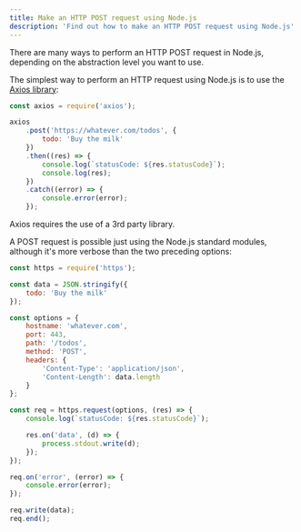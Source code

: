 ```yaml
---
title: Make an HTTP POST request using Node.js
description: 'Find out how to make an HTTP POST request using Node.js'
---
```


There are many ways to perform an HTTP POST request in Node.js, depending on the abstraction level you want to use.

The simplest way to perform an HTTP request using Node.js is to use the [Axios library](https://github.com/axios/axios):

```js
const axios = require('axios');

axios
    .post('https://whatever.com/todos', {
        todo: 'Buy the milk'
    })
    .then((res) => {
        console.log(`statusCode: ${res.statusCode}`);
        console.log(res);
    })
    .catch((error) => {
        console.error(error);
    });
```

Axios requires the use of a 3rd party library.

A POST request is possible just using the Node.js standard modules, although it's more verbose than the two preceding options:

```js
const https = require('https');

const data = JSON.stringify({
    todo: 'Buy the milk'
});

const options = {
    hostname: 'whatever.com',
    port: 443,
    path: '/todos',
    method: 'POST',
    headers: {
        'Content-Type': 'application/json',
        'Content-Length': data.length
    }
};

const req = https.request(options, (res) => {
    console.log(`statusCode: ${res.statusCode}`);

    res.on('data', (d) => {
        process.stdout.write(d);
    });
});

req.on('error', (error) => {
    console.error(error);
});

req.write(data);
req.end();
```
